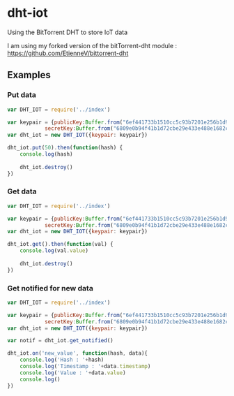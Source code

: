 # dht-iot
Using the BitTorrent DHT to store IoT data

I am using my forked version of the bitTorrent-dht module : https://github.com/EtienneV/bittorrent-dht

## Examples

### Put data

```javascript
var DHT_IOT = require('../index')

var keypair = {publicKey:Buffer.from("6ef441733b1510cc5c93b7201e256b1d9605825e4ea0caca8e202193be090da4", 'hex'),
			secretKey:Buffer.from("6809e0b94f41b1d72cbe29e433e488e1682c703f0ea6a2b5e8bb8a2e74bbf16811759cd5477a8f10b4d73e1f76aaaec81ea201d60ad0358e749c4d3426f5901a", 'hex')}
var dht_iot = new DHT_IOT({keypair: keypair})

dht_iot.put(50).then(function(hash) {
	console.log(hash)
	
	dht_iot.destroy()
})

```

### Get data

```javascript
var DHT_IOT = require('../index')

var keypair = {publicKey:Buffer.from("6ef441733b1510cc5c93b7201e256b1d9605825e4ea0caca8e202193be090da4", 'hex'),
			secretKey:Buffer.from("6809e0b94f41b1d72cbe29e433e488e1682c703f0ea6a2b5e8bb8a2e74bbf16811759cd5477a8f10b4d73e1f76aaaec81ea201d60ad0358e749c4d3426f5901a", 'hex')}
var dht_iot = new DHT_IOT({keypair: keypair})

dht_iot.get().then(function(val) {
	console.log(val.value)
	
	dht_iot.destroy()
})

```

### Get notified for new data

```javascript
var DHT_IOT = require('../index')

var keypair = {publicKey:Buffer.from("6ef441733b1510cc5c93b7201e256b1d9605825e4ea0caca8e202193be090da4", 'hex'),
			secretKey:Buffer.from("6809e0b94f41b1d72cbe29e433e488e1682c703f0ea6a2b5e8bb8a2e74bbf16811759cd5477a8f10b4d73e1f76aaaec81ea201d60ad0358e749c4d3426f5901a", 'hex')}
var dht_iot = new DHT_IOT({keypair: keypair})

var notif = dht_iot.get_notified()

dht_iot.on('new_value', function(hash, data){
	console.log('Hash : '+hash)
	console.log('Timestamp : '+data.timestamp)
	console.log('Value : '+data.value)
	console.log()
})
```